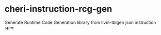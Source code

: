 # cheri-instruction-rcg-gen
Generate Runtime Code Generation library from llvm-tblgen json instruction spec
